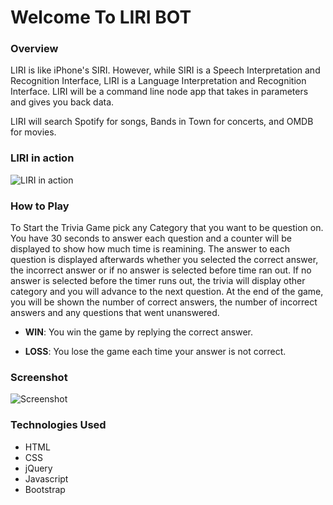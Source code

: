 # Welcome To LIRI BOT

### Overview

LIRI is like iPhone's SIRI. However, while SIRI is a Speech Interpretation and Recognition Interface, LIRI is a Language Interpretation and Recognition Interface. LIRI will be a command line node app that takes in parameters and gives you back data.

LIRI will search Spotify for songs, Bands in Town for concerts, and OMDB for movies. 

### LIRI in action

![LIRI in action](https://liri.yunusibrahim.me/assets/images/liri-bot-inaction.gif "LIRI in action")

### How to Play

To Start the Trivia Game pick any Category that you want to be question on. You have 30 seconds to answer each question and a counter will be displayed to show how much time is reamining. The answer to each question is displayed afterwards whether you selected the correct answer, the incorrect answer or if no answer is selected before time ran out. If no answer is selected before the timer runs out, the trivia will display other category and you will advance to the next question. At the end of the game, you will be shown the number of correct answers, the number of incorrect answers and any questions that went unanswered.


* **WIN**: You win the game by replying the correct answer.

* **LOSS**: You lose the game each time your answer is not correct.

### Screenshot

![Screenshot](https://yunusib12.github.io/TriviaGame/assets/images/trivia-thumbnail.png)

### Technologies Used
* HTML
* CSS
* jQuery
* Javascript
* Bootstrap